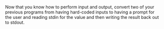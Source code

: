 Now that you know how to perform input and output, convert two of your previous
programs from having hard-coded inputs to having a prompt for the user and
reading stdin for the value and then writing the result back out to stdout.
